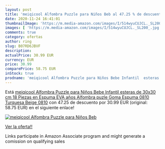 ```yaml
---
layout: post
title: 'meiqicool Alfombra Puzzle para Niños Beb al 47.25 % de descuento'
date: 2020-11-24 16:41:01
thumbnailImage: 'https://m.media-amazon.com/images/I/514wyuCUJCL._SL200_.jpg'
images: [ 'https://m.media-amazon.com/images/I/514wyuCUJCL._SL200_.jpg' ]
comments: true
category: ofertas
author: ring
slug: B07RD6JBVF
description:
actualPrice: 30.99 EUR
currency: EUR
price: 30.99
comparePrice: 58.75 EUR
inStock: true
prodname: 'meiqicool Alfombra Puzzle para Niños Bebe Infantil  esteras de 30x30 cm  18 Piezas en Espuma EVA años Alfombra puzle Goma Espuma 0810 Turquesa Beige 0810'
---
```


Está [meiqicool Alfombra Puzzle para Niños Bebe Infantil  esteras de 30x30 cm  18 Piezas en Espuma EVA años Alfombra puzle Goma Espuma 0810 Turquesa Beige 0810](https://www.amazon.es/dp/B07RD6JBVF/?tag=tolees-21) con 47.25 de descuento por 30.99 EUR (original: 58.75 EUR) en el siguiente enlace!

[![meiqicool Alfombra Puzzle para Niños Beb](https://m.media-amazon.com/images/I/514wyuCUJCL._SL200_.jpg)](https://www.amazon.es/dp/B07RD6JBVF/?tag=tolees-21)

[Ver la oferta!!](https://www.amazon.es/dp/B07RD6JBVF/?tag=tolees-21)

Links participate in Amazon Associate program and might generate a comission on qualifying sales


